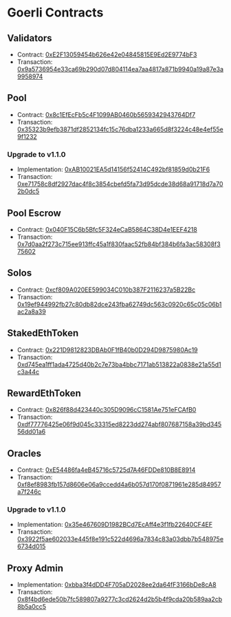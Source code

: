 # Goerli Contracts

## Validators

- Contract: [0xE2F13059454b626e42e04845815E9Ed2E9774bF3](https://goerli.etherscan.io/address/0xE2F13059454b626e42e04845815E9Ed2E9774bF3)
- Transaction: [0x9a5736954e33ca69b290d07d804114ea7aa4817a871b9940a19a87e3a9958974](https://goerli.etherscan.io/tx/0x9a5736954e33ca69b290d07d804114ea7aa4817a871b9940a19a87e3a9958974)

## Pool

- Contract: [0x8c1EfEcFb5c4F1099AB0460b5659342943764Df7](https://goerli.etherscan.io/address/0x8c1EfEcFb5c4F1099AB0460b5659342943764Df7)
- Transaction: [0x35323b9efb3871df2852134fc15c76dba1233a665d8f3224c48e4ef55e9f1232](https://goerli.etherscan.io/tx/0x35323b9efb3871df2852134fc15c76dba1233a665d8f3224c48e4ef55e9f1232)

### Upgrade to v1.1.0

- Implementation: [0xAB10021EA5d14156f52414C492bf81859d0b21F6](https://goerli.etherscan.io/address/0xAB10021EA5d14156f52414C492bf81859d0b21F6)
- Transaction: [0xe71758c8df2927dac4f8c3854cbefd5fa73d95dcde38d68a91718d7a702b0dc5](https://goerli.etherscan.io/tx/0xe71758c8df2927dac4f8c3854cbefd5fa73d95dcde38d68a91718d7a702b0dc5)

## Pool Escrow

- Contract: [0x040F15C6b5Bfc5F324eCaB5864C38D4e1EEF4218](https://goerli.etherscan.io/address/0x040f15c6b5bfc5f324ecab5864c38d4e1eef4218)
- Transaction: [0x7d0aa2f273c715ee913ffc45a1f830faac52fb84bf384b6fa3ac58308f375602](https://goerli.etherscan.io/tx/0x7d0aa2f273c715ee913ffc45a1f830faac52fb84bf384b6fa3ac58308f375602)

## Solos

- Contract: [0xcf809A020EE599034C010b387F2116237a5B22Bc](https://goerli.etherscan.io/address/0xcf809A020EE599034C010b387F2116237a5B22Bc)
- Transaction: [0x19ef944992fb27c80db82dce243fba62749dc563c0920c65c05c06b1ac2a8a39](https://goerli.etherscan.io/tx/0x19ef944992fb27c80db82dce243fba62749dc563c0920c65c05c06b1ac2a8a39)

## StakedEthToken

- Contract: [0x221D9812823DBAb0F1fB40b0D294D9875980Ac19](https://goerli.etherscan.io/address/0x221D9812823DBAb0F1fB40b0D294D9875980Ac19)
- Transaction: [0xd745ea1ff1ada4725d40b2c7e73ba4bbc7171ab513822a0838e21a55d1c3a44c](https://goerli.etherscan.io/tx/0xd745ea1ff1ada4725d40b2c7e73ba4bbc7171ab513822a0838e21a55d1c3a44c)

## RewardEthToken

- Contract: [0x826f88d423440c305D9096cC1581Ae751eFCAfB0](https://goerli.etherscan.io/address/0x826f88d423440c305D9096cC1581Ae751eFCAfB0)
- Transaction: [0xdf77776425e06f9d045c33315ed8223dd274abf807687158a39bd34556dd01a6](https://goerli.etherscan.io/tx/0xdf77776425e06f9d045c33315ed8223dd274abf807687158a39bd34556dd01a6)

## Oracles

- Contract: [0xE54486fa4eB45716c5725d7A46FDDe810B8E8914](https://goerli.etherscan.io/address/0xE54486fa4eB45716c5725d7A46FDDe810B8E8914)
- Transaction: [0xf8ef8983fb157d8606e06a9ccedd4a6b057d170f0871961e285d84957a7f246c](https://goerli.etherscan.io/tx/0xf8ef8983fb157d8606e06a9ccedd4a6b057d170f0871961e285d84957a7f246c)

### Upgrade to v1.1.0

- Implementation: [0x35e467609D1982BCd7EcAff4e3f1fb22640CF4EF](https://goerli.etherscan.io/address/0x35e467609D1982BCd7EcAff4e3f1fb22640CF4EF)
- Transaction: [0x3922f5ae602033e445f8e191c522d4696a7834c83a03dbb7b548975e6734d015](https://goerli.etherscan.io/tx/0x3922f5ae602033e445f8e191c522d4696a7834c83a03dbb7b548975e6734d015)

## Proxy Admin

- Implementation: [0xbba3f4dDD4F705aD2028ee2da64fF3166bDe8cA8](https://goerli.etherscan.io/address/0xbba3f4dDD4F705aD2028ee2da64fF3166bDe8cA8)
- Transaction: [0x8f4bd6ede50b7fc589807a9277c3cd2624d2b5b4f9cda20b589aa2cb8b5a0cc5](https://goerli.etherscan.io/tx/0x8f4bd6ede50b7fc589807a9277c3cd2624d2b5b4f9cda20b589aa2cb8b5a0cc5)
